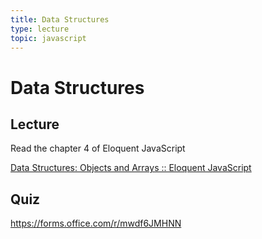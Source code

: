 ```yaml
---
title: Data Structures
type: lecture
topic: javascript
---
```


# Data Structures

## Lecture

Read the chapter 4 of Eloquent JavaScript

[Data Structures: Objects and Arrays :: Eloquent JavaScript](https://eloquentjavascript.net/04_data.html)

## Quiz

https://forms.office.com/r/mwdf6JMHNN
